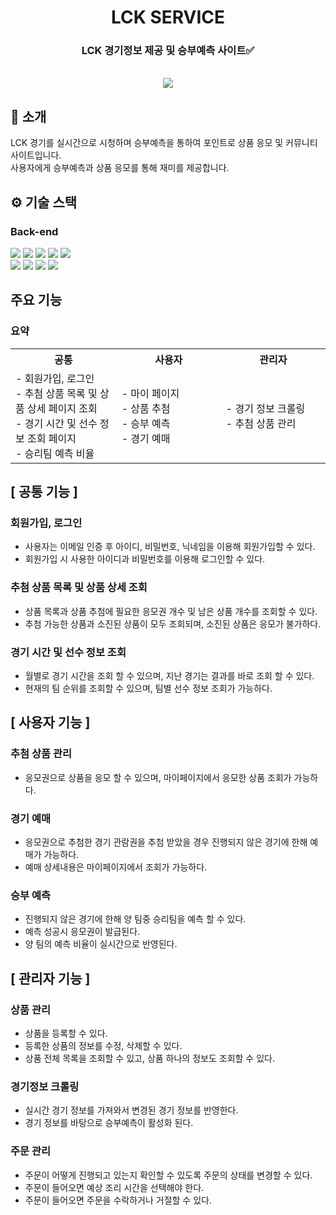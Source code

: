 <div align="center">

<h1>LCK SERVICE</h1>

### LCK 경기정보 제공 및 승부예측 사이트✅

<br/> [<img src="https://img.shields.io/badge/프로젝트 기간-2024.3 ~ 2024.4-green?style=flat&logo=&logoColor=white" />]()

</div>

## 📝 소개
LCK 경기를 실시간으로 시청하며 승부예측을 통하여 포인트로 상품 응모 및 커뮤니티 사이트입니다.<br>
사용자에게 승부예측과 상품 응모를 통해 재미를 제공합니다.

## ⚙ 기술 스택
### Back-end
<div>
<img src="https://img.shields.io/badge/java-007396?style=for-the-badge&logo=OpenJDK&logoColor=white">
<img src="https://img.shields.io/badge/Selenium-43B02A?style=for-the-badge&logo=Selenium&logoColor=white">
<img src="https://img.shields.io/badge/HTML5-E34F26?style=for-the-badge&logo=HTML5&logoColor=white">
<img src="https://img.shields.io/badge/CSS3-1572B6?style=for-the-badge&logo=CSS3&logoColor=white">
<img src="https://img.shields.io/badge/JavaScript-F7DF1E?style=for-the-badge&logo=JavaScript&logoColor=white"><br>
<img src="https://img.shields.io/badge/Spring-6DB33F?style=for-the-badge&logo=Spring&logoColor=white">
<img src="https://img.shields.io/badge/Apache Tomcat-F8DC75?style=for-the-badge&logo=apachetomcat&logoColor=black"/>
<img src="https://img.shields.io/badge/Linux-FCC624?style=for-the-badge&logo=linux&logoColor=black"/>
<img src="https://img.shields.io/badge/ORACLE-F80000?style=for-the-badge&logo=oracle&logoColor=white"/>

</div>

## 주요 기능

### 요약

<table align="center"><!-- 팀원 표 -->
  <tr>
   <th>
    공통
   </th>
   <th>
    사용자
   </th>
   <th >
    관리자
   </th>
   </tr>
  <tr>
   <td align="left" width="350px" class="공통">
    - 회원가입, 로그인
    <br/>
    - 추첨 상품 목록 및 상품 상세 페이지 조회
      <br/>
    - 경기 시간 및 선수 정보 조회 페이지
     <br/>
    - 승리팀 예측 비율
   </td>
   <td align="left" width="350px" class="사용자">
    - 마이 페이지
    <br/>
    - 상품 추첨
     <br/>
    - 승부 예측
     <br/>
    - 경기 예매
   </td>
   <td align="left" width="350px" class="관리자">
    - 경기 정보 크롤링
    <br/>
    - 추첨 상품 관리
   </td>
  </tr>
</table>

## [ 공통 기능 ]

### 회원가입, 로그인
- 사용자는 이메일 인증 후 아이디, 비밀번호, 닉네임을 이용해 회원가입할 수 있다.
- 회원가입 시 사용한 아이디과 비밀번호를 이용해 로그인할 수 있다.

### 추첨 상품 목록 및 상품 상세 조회
- 상품 목록과 상품 추첨에 필요한 응모권 개수 및 남은 상품 개수를 조회할 수 있다.
- 추첨 가능한 상품과 소진된 상품이 모두 조회되며, 소진된 상품은 응모가 불가하다.

### 경기 시간 및 선수 정보 조회
- 월별로 경기 시간을 조회 할 수 있으며, 지난 경기는 결과를 바로 조회 할 수 있다.
- 현재의 팀 순위를 조회할 수 있으며, 팀별 선수 정보 조회가 가능하다.


## [ 사용자 기능 ]

### 추첨 상품 관리
- 응모권으로 상품을 응모 할 수 있으며, 마이페이지에서 응모한 상품 조회가 가능하다.

### 경기 예매
- 응모권으로 추첨한 경기 관람권을 추첨 받았을 경우 진행되지 않은 경기에 한해 예매가 가능하다.
- 예매 상세내용은 마이페이지에서 조회가 가능하다.

### 승부 예측
- 진행되지 않은 경기에 한해 양 팀중 승리팀을 예측 할 수 있다.
- 예측 성공시 응모권이 발급된다.
- 양 팀의 예측 비율이 실시간으로 반영된다.

## [ 관리자 기능 ]

### 상품 관리
- 상품을 등록할 수 있다.
- 등록한 상품의 정보를 수정, 삭제할 수 있다.
- 상품 전체 목록을 조회할 수 있고, 상품 하나의 정보도 조회할 수 있다.

### 경기정보 크롤링
- 실시간 경기 정보를 가져와서 변경된 경기 정보를 반영한다.
- 경기 정보를 바탕으로 승부예측이 활성화 된다.

### 주문 관리
- 주문이 어떻게 진행되고 있는지 확인할 수 있도록 주문의 상태를 변경할 수 있다.
- 주문이 들어오면 예상 조리 시간을 선택해야 한다.
- 주문이 들어오면 주문을 수락하거나 거절할 수 있다.


